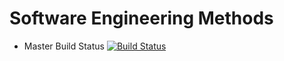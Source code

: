 # Software Engineering Methods

- Master Build Status [![Build Status](https://travis-ci.org/M7DLX/sem.svg?branch=master)](https://travis-ci.org/M7DLX/sem)

